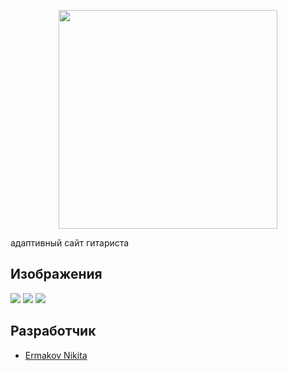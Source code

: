<p align="center">
      <img src="http://x-lines.ru/letters/i/cyrillicscript/0907/0066CC/32/0/ptosh3djp3u14hdbc71o.png" width="350">
</p>
<p> адаптивный сайт гитариста

## Изображения

<p>
    <img src="https://i.ibb.co/r0sXVXT/image.png">
    <img src="https://i.ibb.co/TbBmpHQ/image.png">
    <img src="https://i.ibb.co/0YNfBMB/image.png">
      
    
</p>

## Разработчик

- [Ermakov Nikita](https://github.com/agr0meow)
